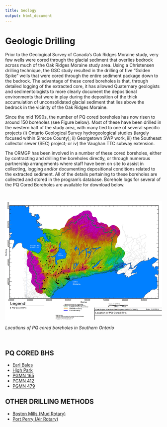```yaml
---
title: Geology
output: html_document
---
```


# Geologic Drilling

Prior to the Geological Survey of Canada’s Oak Ridges Moraine study, very few wells were cored through the glacial sediment that overlies bedrock across much of the Oak Ridges Moraine study area. Using a Christensen drilling technique, the GSC study resulted in the drilling of five “Golden Spike” wells that were cored through the entire sediment package down to the bedrock. The advantage of these cored boreholes is that, through detailed logging of the extracted core, it has allowed Quaternary geologists and sedimentologists to more clearly document the depositional environments that were in play during the deposition of the thick accumulation of unconsolidated glacial sediment that lies above the bedrock in the vicinity of the Oak Ridges Moraine. 

Since the mid 1990s, the number of PQ cored boreholes has now risen to around 150 boreholes (see Figure below). Most of these have been drilled in the western half of the study area, with many tied to one of several specific projects (i) Ontario Geological Survey hydrogeological studies (largely focused within Simcoe County); ii) Georgetown SWP work, iii) the Southeast collector sewer (SEC) project; or iv) the Vaughan TTC subway extension. 

The ORMGP has been involved in a number of these cored boreholes, either by contracting and drilling the boreholes directly, or through numerous partnership arrangements where staff have been on site to assist in collecting, logging and/or documenting depositional conditions related to the extracted sediment. All of the details pertaining to these boreholes are collected and stored in the program’s database. Borehole logs for several of the PQ Cored Boreholes are available for download below.

<br>

![](fig/geo%20drilling.webp)

*Locations of PQ cored boreholes in Southern Ontario*

<br>

## PQ CORED BHS
* [Earl Bales](https://www.oakridgeswater.ca/_files/ugd/4a0a6e_1f0a6a3a38fa4743a3b587370d78b21f.pdf)
* [High Park](https://www.oakridgeswater.ca/_files/ugd/4a0a6e_4a4fd77291c94768ba496ab8ecae0f65.pdf)
* [PGMN 165](https://www.oakridgeswater.ca/_files/ugd/4a0a6e_c9c2eacd7d2548a4ba4d33a956681a61.pdf)
* [PGMN 412](https://www.oakridgeswater.ca/_files/ugd/4a0a6e_eaacbb3ed8be4385af07287929aa4c7b.pdf)
* [PGMN 479](https://www.oakridgeswater.ca/_files/ugd/4a0a6e_76ea9825cd894cf3b9401fac495e6e26.pdf)

## OTHER DRILLING METHODS
* [Boston Mills (Mud Rotary)](https://www.oakridgeswater.ca/_files/ugd/4a0a6e_f936ae032b9442f4b990f3a8a501a37e.pdf)
* [Port Perry (Air Rotary)](https://www.oakridgeswater.ca/_files/ugd/4a0a6e_6fb28434819d4f79874bf8eec083e314.pdf)